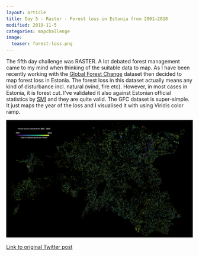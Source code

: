 ```yaml
---
layout: article
title: Day 5 - Raster - Forest loss in Estonia from 2001–2018
modified: 2019-11-5
categories: mapchallenge
image:
  teaser: forest-loss.png
---
```


The fifth day challenge was RASTER. A lot debated forest management came to my mind when thinking of the suitable data to map. As I have been recently working with the [Global Forest Change](https://earthenginepartners.appspot.com/science-2013-global-forest) dataset then decided to map forest loss in Estonia. The forest loss in this dataset actually means any kind of disturbance incl. natural (wind, fire etc).  However, in most cases in Estonia, it is forest cut. I've validated it also against Estonian official statistics by [SMI](https://www.keskkonnaagentuur.ee/et/eesmargid-tegevused/mets/smi) and they are quite valid. 
The GFC dataset is super-simple. It just maps the year of the loss and I visualised it with using Viridis color ramp.

![image of day 5 post](../../images/forest-loss.png)

[Link to original Twitter post](https://twitter.com/evelynuuemaa/status/1191606499543584769)
